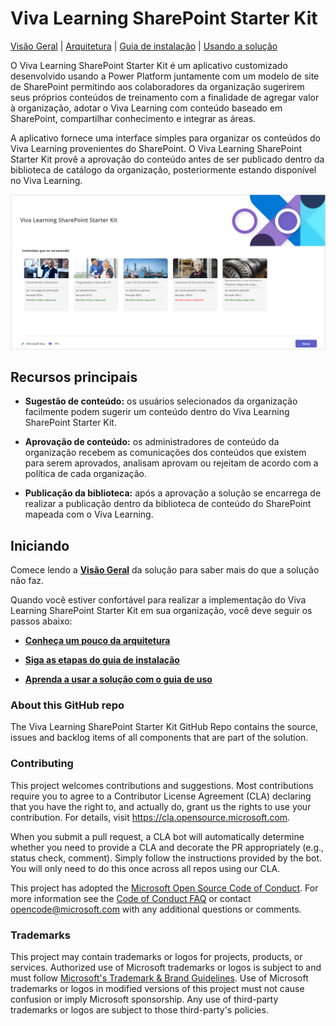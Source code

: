 # Viva Learning SharePoint Starter Kit

[Visão Geral](https://github.com/microsoft/vivalearningsharepointstarterkit/wiki/) | [Arquitetura](https://github.com/microsoft/vivalearningsharepointstarterkit/wiki/1.-Arquitetura) | [Guia de instalação](https://github.com/microsoft/vivalearningsharepointstarterkit/wiki/2.-Guia-de-Instala%C3%A7%C3%A3o) | [Usando a solução](https://github.com/microsoft/vivalearningsharepointstarterkit/wiki/3.-Usando-a-Solu%C3%A7%C3%A3o)

O Viva Learning SharePoint Starter Kit é um aplicativo customizado desenvolvido usando a Power Platform juntamente com um modelo de site de SharePoint permitindo aos colaboradores da organização sugerirem seus próprios conteúdos de treinamento com a finalidade de agregar valor à organização, adotar o Viva Learning com conteúdo baseado em SharePoint, compartilhar conhecimento e integrar as áreas.

A aplicativo fornece uma interface simples para organizar os conteúdos do Viva Learning provenientes do SharePoint.
O Viva Learning SharePoint Starter Kit provê a aprovação do conteúdo antes de ser publicado dentro da biblioteca de catálogo da organização, posteriormente estando disponível no Viva Learning.

![Tela principal do Vival Learning SharePoint Starter Kit](./deployment/assets/images/userInterface-01.png)

## Recursos principais

- **Sugestão de conteúdo:** os usuários selecionados da organização facilmente podem sugerir um conteúdo dentro do Viva Learning SharePoint Starter Kit.

- **Aprovação de conteúdo:** os administradores de conteúdo da organização recebem as comunicações dos conteúdos que existem para serem aprovados, analisam aprovam ou rejeitam de acordo com a política de cada organização.

- **Publicação da biblioteca:** após a aprovação a solução se encarrega de realizar a publicação dentro da biblioteca de conteúdo do SharePoint mapeada com o Viva Learning.

## Iniciando

Comece lendo a **[Visão Geral](https://github.com/microsoft/vivalearningsharepointstarterkit/wiki/)** da solução para saber mais do que a solução não faz.

Quando você estiver confortável para realizar a implementação do Viva Learning SharePoint Starter Kit em sua organização, você deve seguir os passos abaixo:

- **[Conheça um pouco da arquitetura](https://github.com/microsoft/vivalearningsharepointstarterkit/wiki/1.-Arquitetura)**

- **[Siga as etapas do guia de instalação](https://github.com/microsoft/vivalearningsharepointstarterkit/wiki/2.-Guia-de-Instala%C3%A7%C3%A3o)**

- **[Aprenda a usar a solução com o guia de uso](https://github.com/microsoft/vivalearningsharepointstarterkit/wiki/3.-Usando-a-Solu%C3%A7%C3%A3o)**

### About this GitHub repo

The Viva Learning SharePoint Starter Kit GitHub Repo contains the source, issues and backlog items of all components that are part of the solution.

### Contributing

This project welcomes contributions and suggestions.  Most contributions require you to agree to a
Contributor License Agreement (CLA) declaring that you have the right to, and actually do, grant us
the rights to use your contribution. For details, visit https://cla.opensource.microsoft.com.

When you submit a pull request, a CLA bot will automatically determine whether you need to provide
a CLA and decorate the PR appropriately (e.g., status check, comment). Simply follow the instructions
provided by the bot. You will only need to do this once across all repos using our CLA.

This project has adopted the [Microsoft Open Source Code of Conduct](https://opensource.microsoft.com/codeofconduct/).
For more information see the [Code of Conduct FAQ](https://opensource.microsoft.com/codeofconduct/faq/) or
contact [opencode@microsoft.com](mailto:opencode@microsoft.com) with any additional questions or comments.

### Trademarks

This project may contain trademarks or logos for projects, products, or services. Authorized use of Microsoft 
trademarks or logos is subject to and must follow 
[Microsoft's Trademark & Brand Guidelines](https://www.microsoft.com/en-us/legal/intellectualproperty/trademarks/usage/general).
Use of Microsoft trademarks or logos in modified versions of this project must not cause confusion or imply Microsoft sponsorship.
Any use of third-party trademarks or logos are subject to those third-party's policies.
